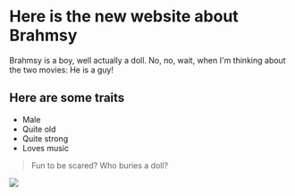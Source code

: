# Here is the new website about Brahmsy

Brahmsy is a boy, well actually a doll. No, no, wait, when I'm thinking about the two movies: He is a guy!

## Here are some traits
* Male
* Quite old
* Quite strong
* Loves music

> Fun to be scared?
> Who buries a doll?

<img src="https://www.filmfutter.com/wp-content/uploads/2019/01/TheBoy2Drehstart-696x383.jpg"/>
